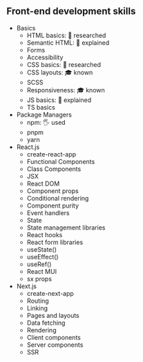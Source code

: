 ## Front-end development skills

- Basics
  - HTML basics: 🔬 researched
  - Semantic HTML: 🙋 explained
  - Forms
  - Accessibility
  - CSS basics: 🔬 researched
  - CSS layouts: 🎓 known
  - SCSS
  - Responsiveness: 🎓 known
  - JS basics: 🙋 explained
  - TS basics
- Package Managers
  - npm: 🖐️ used
  - pnpm
  - yarn
- React.js
  - create-react-app
  - Functional Components
  - Class Components
  - JSX
  - React DOM
  - Component props
  - Conditional rendering
  - Component purity
  - Event handlers
  - State
  - State management libraries
  - React hooks
  - React form libraries
  - useState()
  - useEffect()
  - useRef()
  - React MUI
  - sx props
- Next.js
  - create-next-app
  - Routing
  - Linking
  - Pages and layouts
  - Data fetching
  - Rendering
  - Client components
  - Server components
  - SSR
